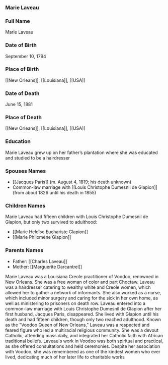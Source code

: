 ### Marie Laveau

### Full Name

Marie Laveau

### Date of Birth

September 10, 1794

### Place of Birth

[[New Orleans]], [[Louisiana]], [[USA]]

### Date of Death

June 15, 1881

### Place of Death

[[New Orleans]], [[Louisiana]], [[USA]]

### Education

Marie Laveau grew up on her father’s plantation where she was educated and studied to be a hairdresser

### Spouses Names

- [[Jacques Paris]] (m. August 4, 1819; his death unknown)
- Common-law marriage with [[Louis Christophe Dumesnil de Glapion]] (from about 1826 until his death in 1855)

### Children Names

Marie Laveau had fifteen children with Louis Christophe Dumesnil de Glapion, but only two survived to adulthood:

- [[Marie Heloïse Euchariste Glapion]]
- [[Marie Philomène Glapion]]

### Parents Names

- Father: [[Charles Laveau]]
- Mother: [[Marguerite Darcantrel]]

Marie Laveau was a Louisiana Creole practitioner of Voodoo, renowned in New Orleans. She was a free woman of color and part Choctaw. Laveau was a hairdresser catering to wealthy white and Creole women, which allowed her to gather a network of informants. She also worked as a nurse, which included minor surgery and caring for the sick in her own home, as well as ministering to prisoners on death row. Laveau entered into a common-law marriage with Louis Christophe Dumesnil de Glapion after her first husband, Jacques Paris, disappeared. She lived with Glapion until his death and had fifteen children, though only two reached adulthood. Known as the "Voodoo Queen of New Orleans," Laveau was a respected and feared figure who led a multiracial religious community. She was a devout Catholic, attending mass daily, and integrated her Catholic faith with African traditional beliefs. Laveau's work in Voodoo was both spiritual and practical, as she offered consultations and held ceremonies. Despite her association with Voodoo, she was remembered as one of the kindest women who ever lived, dedicating much of her later life to charitable works